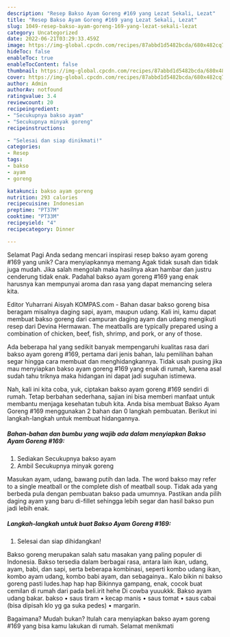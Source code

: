 ```yaml
---
description: "Resep Bakso Ayam Goreng #169 yang Lezat Sekali, Lezat"
title: "Resep Bakso Ayam Goreng #169 yang Lezat Sekali, Lezat"
slug: 1049-resep-bakso-ayam-goreng-169-yang-lezat-sekali-lezat
category: Uncategorized
date: 2022-06-21T03:29:33.459Z
image: https://img-global.cpcdn.com/recipes/87abbd1d5482bcda/680x482cq70/bakso-ayam-goreng-169-foto-resep-utama.jpg
hideToc: false
enableToc: true
enableTocContent: false
thumbnail: https://img-global.cpcdn.com/recipes/87abbd1d5482bcda/680x482cq70/bakso-ayam-goreng-169-foto-resep-utama.jpg
cover: https://img-global.cpcdn.com/recipes/87abbd1d5482bcda/680x482cq70/bakso-ayam-goreng-169-foto-resep-utama.jpg
author: Admin
authorAv: notfound
ratingvalue: 3.4
reviewcount: 20
recipeingredient:
- "Secukupnya bakso ayam"
- "Secukupnya minyak goreng"
recipeinstructions:

- "Selesai dan siap dinikmati!"
categories:
- Resep
tags:
- bakso
- ayam
- goreng

katakunci: bakso ayam goreng 
nutrition: 293 calories
recipecuisine: Indonesian
preptime: "PT37M"
cooktime: "PT33M"
recipeyield: "4"
recipecategory: Dinner

---
```



Selamat Pagi Anda sedang mencari inspirasi resep bakso ayam goreng #169 yang unik? Cara menyiapkannya memang Agak tidak susah dan tidak juga mudah. Jika salah mengolah maka hasilnya akan hambar dan justru cenderung tidak enak. Padahal bakso ayam goreng #169 yang enak harusnya kan mempunyai aroma dan rasa yang dapat memancing selera kita.


Editor Yuharrani Aisyah KOMPAS.com - Bahan dasar bakso goreng bisa beragam misalnya daging sapi, ayam, maupun udang. Kali ini, kamu dapat membuat bakso goreng dari campuran daging ayam dan udang mengikuti resep dari Devina Hermawan. The meatballs are typically prepared using a combination of chicken, beef, fish, shrimp, and pork, or any of those.

Ada beberapa hal yang sedikit banyak mempengaruhi kualitas rasa dari bakso ayam goreng #169, pertama dari jenis bahan, lalu pemilihan bahan segar hingga cara membuat dan menghidangkannya. Tidak usah pusing jika mau menyiapkan bakso ayam goreng #169 yang enak di rumah, karena asal sudah tahu triknya maka hidangan ini dapat jadi suguhan istimewa.


Nah, kali ini kita coba, yuk, ciptakan bakso ayam goreng #169 sendiri di rumah. Tetap berbahan sederhana, sajian ini bisa memberi manfaat untuk membantu menjaga kesehatan tubuh kita. Anda bisa membuat Bakso Ayam Goreng #169 menggunakan 2 bahan dan 0 langkah pembuatan. Berikut ini langkah-langkah untuk membuat hidangannya.

<!--inarticleads1-->

##### Bahan-bahan dan bumbu yang wajib ada dalam menyiapkan Bakso Ayam Goreng #169:

1. Sediakan Secukupnya bakso ayam
1. Ambil Secukupnya minyak goreng


Masukan ayam, udang, bawang putih dan lada. The word bakso may refer to a single meatball or the complete dish of meatball soup. Tidak ada yang berbeda pula dengan pembuatan bakso pada umumnya. Pastikan anda pilih daging ayam yang baru di-fillet sehingga lebih segar dan hasil bakso pun jadi lebih enak. 

<!--inarticleads2-->

##### Langkah-langkah untuk buat Bakso Ayam Goreng #169:


1. Selesai dan siap dihidangkan!

Bakso goreng merupakan salah satu masakan yang paling populer di Indonesia. Bakso tersedia dalam berbagai rasa, antara lain ikan, udang, ayam, babi, dan sapi, serta beberapa kombinasi, seperti kombo udang ikan, kombo ayam udang, kombo babi ayam, dan sebagainya.. Kalo bikin ni bakso goreng pasti ludes.hap hap hap Bikinnya gampang, enak, cocok buat cemilan di rumah dari pada beli.irit hehe Di cowba yuuukkk. Bakso ayam udang bakar. bakso • saus tiram • kecap manis • saus tomat • saus cabai (bisa dipisah klo yg ga suka pedes) • margarin. 

Bagaimana? Mudah bukan? Itulah cara menyiapkan bakso ayam goreng #169 yang bisa kamu lakukan di rumah. Selamat menikmati
